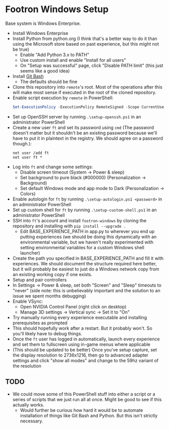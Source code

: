# Footron Windows Setup

Base system is Windows Enterprise.

- Install Windows Enterprise
- Install Python from python.org (I think that's a better way to do it than using the Microsoft store based on past experience, but this might not be true)
  - Enable "Add Python 3.x to PATH"
  - Use custom install and enable "Install for all users"
  - On "Setup was successful" page, click "Disable PATH limit" (this just seems like a good idea)
- Install [Git Bash](https://git-scm.com/download/win)
  - The defaults should be fine
- Clone this repository into `remote`'s root. Most of the operations after this will make most sense if executed in the root of the cloned repository.
- Enable script execution by `remote` in PowerShell:
  ```powershell
  Set-ExecutionPolicy -ExecutionPolicy RemoteSigned -Scope CurrentUser
  ```
- Set up OpenSSH server by running `.\setup-openssh.ps1` in an administrator PowerShell
- Create a new user `ft` and set its password using `cmd` (The password doesn't matter but it shouldn't be an existing password because we'll have to put it in plaintext in the registry. We should agree on a password though.):
  ```
  net user /add ft
  net user ft *
  ```
- Log into `ft` and change some settings:
  - Disable screen timeout (System -> Power & sleep)
  - Set background to pure black (#000000) (Personalization -> Background)
  - Set default Windows mode and app mode to Dark (Personalization -> Colors)
- Enable autologin for `ft` by running `.\setup-autologin.ps1 <password>` in an administrator PowerShell
- Set up custom shell for `ft` by running `.\setup-custom-shell.ps1` in an administrator PowerShell
- SSH into `ft`'s account and install `footron-windows` by cloning the repository and installing with `pip install --upgrade .`
  - Edit BASE_EXPERIENCE_PATH in app.py to wherever you end up putting experiences (we should be doing this dynamically with an environmental variable, but we haven't really experimented with setting environmental variables for a custom Windows shell launcher)
- Create the path you specified in BASE_EXPERIENCE_PATH and fill it with experiences. We should document the structure required here better, but it will probably be easiest to just do a Windows network copy from an existing working copy if one exists.
- Setup and pair controllers
- In Settings -> Power & sleep, set both "Screen" and "Sleep" timeouts to "never" (side note: this is unbelievably important and the solution to an issue we spent months debugging)
- Enable VSync:
  - Open NVIDIA Control Panel (right click on desktop)
  - Manage 3D settings -> Vertical sync -> Set it to "On"
- Try manually running every experience executable and installing prerequisites as prompted
- This should hopefully work after a restart. But it probably won't. So you'll likely have to debug things.
- Once the `ft` user has logged in automatically, launch every experience and set them to fullscreen using in-game menus where applicable
- (This should be updated to be better) Once you've setup capture, set the display resolution to 2736x1216, then go to advanced adapter settings and click "show all modes" and change to the 59hz variant of the resolution


## TODO

- We could move some of this PowerShell stuff into either a script or a series of scripts that we just run all at once. Might be good to see if this actually works.
  - Would further be curious how hard it would be to automate installation of things like Git Bash and Python. But this isn't strictly necessary.
